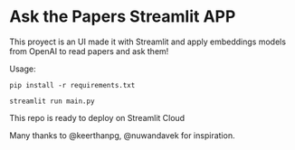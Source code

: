 # Ask the Papers Streamlit APP

This proyect is an UI made it with Streamlit and apply embeddings models from OpenAI to read papers and ask them!

Usage: 

```
pip install -r requirements.txt 
```

```
streamlit run main.py
```

This repo is ready to deploy on Streamlit Cloud


Many thanks to @keerthanpg, @nuwandavek for inspiration.
